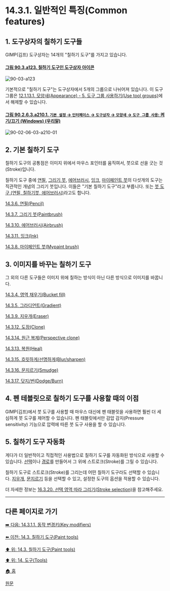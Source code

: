 # 14.3.1. 일반적인 특징(Common features)
## 1. 도구상자의 칠하기 도구들
GIMP(김프) 도구상자는 14개의 "칠하기 도구"를 가지고 있습니다. 

<a id="90-03-a123"></a>

#### [그림 90.3.a123. 칠하기 도구인 도구상자 아이콘](./90-03-00-toolbox.md#90-03-a123)
![90-03-a123](https://github.com/wonder13662/gimp/assets/15767104/44232498-9651-4f19-a0fb-8aaba3944341)

기본적으로 "칠하기 도구"는 도구상자에서 5개의 그룹으로 나뉘어져 있습니다. 이 도구그룹은 [12.1.13.1. 모양새(Appearance) - 5. 도구 그룹 사용하기(Use tool groups)](./12-01-13-01-appearance.md#12-01-13-01-s5)에서 해제할 수 있습니다.

<a id="90-02-06-03-a210-01"></a>

#### [그림 90.2.6.3.a210.1. `기본 설정` → `인터페이스` → `도구상자` → `모양새` → `도구 그룹 사용`: 켜기/끄기 (Windows) (우리말)](./90-02-06-03-toolbox.md#90-02-06-03-a210-01)
![90-02-06-03-a210-01](https://github.com/wonder13662/gimp/assets/15767104/fdf1390e-8152-4e85-805a-93176dc61fb9)

## 2. 기본 칠하기 도구
칠하기 도구의 공통점은 이미지 위에서 마우스 포인터를 움직여서, 붓으로 선을 긋는 것(Stroke)입니다. 

칠하기 도구 중에 [연필](./14-03-06-00-pencil.md), [그리기 붓](./14-03-07-00-paintbrush.md), [에어브러시](./14-03-10-00-airbrush.md), [잉크](./14-03-11-00-ink.md), [마이페인트 붓](./14-03-08-00-mypaint-brush.md)의 다섯개의 도구는 직관적인 개념의 그리기 붓입니다. 이들은 "기본 칠하기 도구"라고 부릅니다. 또는 [붓 도구 (연필, 칠하기붓, 에어브러시)](./14-03-03-00-brush-tools-pencil-paintbrush-airbrush.md)라고도 합니다.

[14.3.6. 연필(Pencil)](./14-03-06-00-pencil.md)

[14.3.7. 그리기 붓(Paintbrush)](./14-03-07-00-paintbrush.md)

[14.3.10. 에어브러시(Airbrush)](./14-03-10-00-airbrush.md)

[14.3.11. 잉크(Ink)](./14-03-11-00-ink.md)

[14.3.8. 마이페인트 붓(Mypaint brush)](./14-03-08-00-mypaint-brush.md)

## 3. 이미지를 바꾸는 칠하기 도구
그 외의 다른 도구들은 이미지 위에 칠하는 방식이 아닌 다른 방식으로 이미지를 바꿉니다.

[14.3.4. 영역 채우기(Bucket fill)](./14-03-04-00-bucket-fill.md)

[14.3.5. 그라디언트(Gradient)](./14-03-05-00-gradient.md)

[14.3.9. 지우개(Eraser)](./14-03-09-00-eraser.md)

[14.3.12. 도장(Clone)](./14-03-12-00-clone.md)

[14.3.14. 원근 복제(Perspective clone)](./14-03-14-00-perspective-clone.md)

[14.3.13. 복원(Heal)](./14-03-13-00-heal.md)

[14.3.15. 흐릿하게/선명하게(Blur/sharpen)](./14-03-15-blur-sharpen.md)

[14.3.16. 문지르기(Smudge)](./14-03-16-smudge.md)

[14.3.17. 닷지/번(Dodge/Burn)](./14-03-17-dodge-burn.md)

## 4. 펜 테블릿으로 칠하기 도구를 사용할 때의 이점
GIMP(김프)에서 붓 도구를 사용할 때 마우스 대신에 펜 태블릿을 사용하면 훨씬 더 세심하게 붓 도구를 제어할 수 있습니다. 펜 태블릿에서만 감압 감지(Pressure sensitivity) 기능으로 압력에 따른 붓 도구 사용을 할 수 있습니다.

## 5. 칠하기 도구 자동화
게다가 더 일반적이고 직접적인 사용법으로 칠하기 도구를 자동화된 방식으로 사용할 수 있습니다. [선택](./14-02-00-selection-tools.md)이나 [경로](./14-05-02-paths.md)를 만들어서 그 위에 스트로크(Stroke)를 그릴 수 있습니다.

칠하기 도구로 스트로크(Stroke)를 그리는데 어떤 칠하기 도구라도 선택할 수 있습니다. [지우개](./14-03-09-00-eraser.md), [문지르기](./14-03-16-smudge.md) 등을 선택할 수 있고, 설정한 도구의 옵션을 적용할 수 있습니다.

더 자세한 정보는 [16.3.20. 선택 영역 따라 그리기(Stroke selection)](./16-03-20-stroke-selection.md)을 참고해주세요.

***

## 다른 페이지로 가기

[➡️ 다음: 14.3.1.1. 동작 변경키(Key modifiers)](./14-03-01-01-key_modifiers.md)

[⬅️ 이전: 14.3. 칠하기 도구(Paint tools)](./14-03-00-paint-tools.md)

[⬆️ 위: 14.3. 칠하기 도구(Paint tools)](./14-03-00-paint-tools.md)

[⬆️ 위: 14. 도구(Tools)](./14-00-tools.md)

[🏠 홈](./00-home.md)

[원문](https://docs.gimp.org/2.10/ko/gimp-tools-paint.html#gimp-tool-brush)
